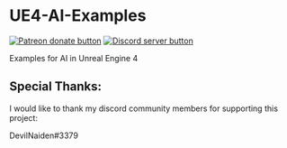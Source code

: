 # UE4-AI-Examples
<!-- BADGES/ -->
<span class="badge-patreon"><a href="https://www.patreon.com/studiostry" title="Donate to this project using Patreon"><img src="https://img.shields.io/badge/Patreon-donate-orange.svg?logo=patreon&longCache=true&style=popout-square" alt="Patreon donate button" /></a></span>
<span class="badge-discord"><a href="https://discord.gg/CmgdEvw" title="Join on discord"><img src="https://img.shields.io/badge/Discord-Join-768ADC.svg?logo=discord&longCache=true&style=popout-square" alt="Discord server button" /></a></span>

Examples for AI in Unreal Engine 4

## Special Thanks:

I would like to thank my discord community members for supporting this project:

DevilNaiden#3379

